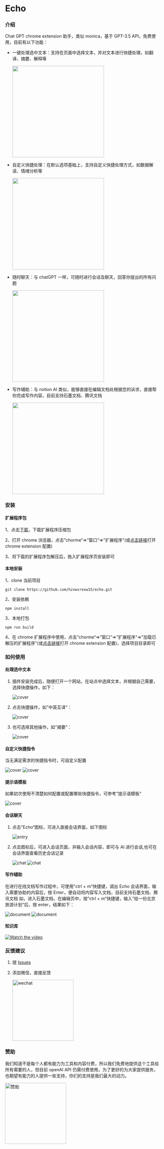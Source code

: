 # Echo

### 介绍

Chat GPT chrome extension 助手，类似 monica，基于 GPT-3.5 API，免费使用，目前有以下功能：

- 一键处理选中文本：支持在页面中选择文本，并对文本进行快捷处理，如翻译、摘要、解释等

  <img src="./images/WX20230604-182936@2x.png" width="300" />

- 自定义快捷处理：在默认选项基础上，支持自定义快捷处理方式，如数据解读、情绪分析等

  <img src="./images/WX20230604-183140@2x.png" width="300" />

- 随时聊天：与 chatGPT 一样，可随时进行会话及聊天，回答你提出的所有问题

  <img src="./images/WX20230604-183605@2x.png" width="300" />

- 写作辅助：与 notion AI 类似，能够直接在编辑文档处根据您的诉求，直接帮你完成写作内容，目前支持石墨文档、腾讯文档

  <img src="./images/WX20230604-184604%402x.png" width="300" />

### 安装

#### 扩展程序包

1、点击<a target="_blank" href="https://help-doc.oss-cn-beijing.aliyuncs.com/echo-pro.zip?t=1691934757419">下载</a>，下载扩展程序压缩包

2、打开 chrome 浏览器，点击”chorme“=>”窗口“=>"扩展程序"(或<a target="_blank" href="chrome://extensions/">点击链接</a>打开 chrome extension 配置)

3、将下载的扩展程序包解压后，拖入扩展程序页安装即可

#### 本地安装

1、clone 当前项目

`git clone https://github.com/hzvwsrexw15/echo.git`

2、安装依赖

`npm install`

3、本地打包

`npm run build`

4、在 chrome 扩展程序中使用，点击”chorme“=>”窗口“=>"扩展程序"=>"加载已解压的扩展程序"(或<a target="_blank" href="chrome://extensions/">点击链接</a>打开 chrome extension 配置)，选择项目目录即可

### 如何使用

#### 处理选中文本

1. 插件安装完成后，随便打开一个网站，在站点中选择文本，并根据自己需要，选择快捷操作，如下：

   ![cover](./images/WX20230604-205506@2x.png)

2. 点击快捷操作，如”中英互译“：

   ![cover](./images/WX20230604-182936@2x.png)

3. 也可选择其他操作，如”摘要“：

   ![cover](./images/WX20230604-205955@2x.png)

#### 自定义快捷指令

当无满足需求的快捷指令时，可自定义配置

![cover](./images/WX20230604-210152@2x.png)
![cover](./images/WX20230604-183140@2x.png)

#### 提示语模板

如果初次使用不清楚如何配置或配置哪些快捷指令，可参考”提示语模板“

![cover](./images/WX20230604-183154@2x.png)

#### 会话聊天

1. 点击”Echo“图标，可进入直接会话界面，如下图标

   ![entry](./images/WX20230604-210814%402x.png)

2. 点击图标后，可进入会话页面，并输入会话内容，即可与 AI 进行会话,也可在会话界面查看历史会话记录

   ![chat](./images/WX20230604-183254%402x.png)
   ![chat](./images/WX20230604-183605%402x.png)

#### 写作辅助

在进行在线文档写作过程中，可使用”ctrl + m“快捷键，调出 Echo 会话界面，输入需要协助的内容后，按 Enter，便自动将内容写入文档，目前支持石墨文档、腾讯文档
如，进入石墨文档，在编辑页中，按”ctrl + m“快捷键，输入”给一份北京旅游计划“后，按 enter，结果如下：

![document](./images/WX20230604-184604%402x.png)
![document](./images/WX20230604-184645@2x.png)

#### 知识库

[![Watch the video](./images/WX20230814-221400@2x.png)](https://help-doc.oss-cn-beijing.aliyuncs.com/knowledge.mov)

### 反馈建议

1. 提 <a href="https://github.com/hzvwsrexw15/echo/issues">Issues</a>

2. 添加微信，直接反馈

   <img alt="wechat" src="./images/WechatUser.jpeg" width="200"/>

### 赞助

我们知道不是每个人都有能力为工具和内容付费，所以我们免费地提供这个工具给所有需要的人，但目前 openAI API 仍需付费使用，为了更好的为大家提供服务，也期望有能力的人提供一些支持，你们的支持是我们最大的动力。

<img alt="赞助" src="./images/WechatIMG14.jpeg" width="200"/>

